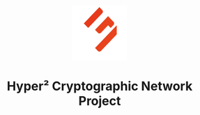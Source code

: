 <p align="center" width="100%">
    <img width="25%" src="profile/imgs/logo.png"> 
</p>

<h1 align="center" width="100%">Hyper² Cryptographic Network Project</h1>
